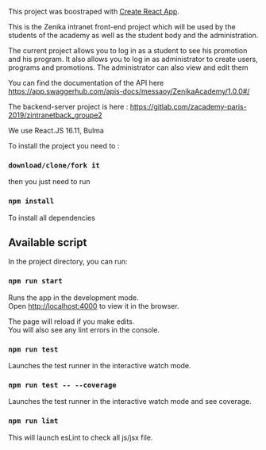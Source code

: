 This project was boostraped with [Create React App](https://github.com/facebook/create-react-app).

This is the Zenika intranet front-end project which will be used by the students of the academy as well as the student body and the administration.

The current project allows you to log in as a student to see his promotion and his program.
It also allows you to log in as administrator to create users, programs and promotions. The administrator can also view and edit them

You can find the documentation of the API here https://app.swaggerhub.com/apis-docs/messaoy/ZenikaAcademy/1.0.0#/

The backend-server project is here : https://gitlab.com/zacademy-paris-2019/zintranetback_groupe2

We use React.JS 16.11, Bulma

To install the project you need to :

### `download/clone/fork it`

then you just need to run

### `npm install`

To install all dependencies

## Available script

In the project directory, you can run:

### `npm run start`

Runs the app in the development mode.<br />
Open [http://localhost:4000](http://localhost:4000) to view it in the browser.

The page will reload if you make edits.<br />
You will also see any lint errors in the console.

### `npm run test`

Launches the test runner in the interactive watch mode.<br />

### `npm run test -- --coverage`

Launches the test runner in the interactive watch mode and see coverage.<br />

### `npm run lint`

This will launch esLint to check all js/jsx file.
